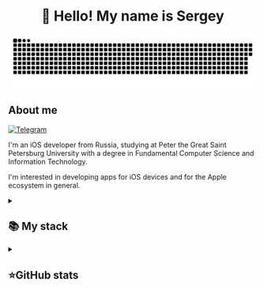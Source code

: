 <h1 align="center">👋 Hello! My name is Sergey </h1>

<p align="center">
 <img width="600" src="assets/github-snake.svg" alt="snake"/>
</p>

## About me
[![Telegram](https://img.shields.io/badge/-Telegram-2CA5E0?style=flat&logo=telegram&logoColor=white)](https://tlgg.ru/)

I'm an iOS developer from Russia, studying at Peter the Great Saint Petersburg University with a degree in Fundamental Computer Science and Information Technology. 

I'm interested in developing apps for iOS devices and for the Apple ecosystem in general.

<details align="left">
  <summary><h2><b>📚 My stack</b></h2></summary>
  <p>
    <h3>Langs</h3>
    <img src="https://skillicons.dev/icons?i=swift,c,cpp,java,py,html,css,postgres&perline=7" />
    <h3>Frameworks / Tools</h3>
    <img src="https://skillicons.dev/icons?i=maven,linux,githubactions,docker,git&perline=7" />
    <h3>Software</h3>
    <img src="https://skillicons.dev/icons?i=vscode,idea,gitlab,notion&perline=7" />
    <br>
  </p>
</details>

<details align="left">
  <summary><h2><b>⭐GitHub stats</b></h2></summary>
  <p>
   <img src="https://github-readme-stats.vercel.app/api/top-langs/?username=ssukharev&theme=dracula&layout=compact&hide_border=true&bg_color=00000000" />
   <br>
   <img src="https://github-readme-stats.vercel.app/api?username=ssukharev&count_private=true&show_icons=true&theme=dracula&hide_border=true&bg_color=00000000" />
  </p>
</details>
<!--
**ssukharev/ssukharev** is a ✨ _special_ ✨ repository because its `README.md` (this file) appears on your GitHub profile.

Here are some ideas to get you started:

- 🔭 I’m currently working on ...
- 🌱 I’m currently learning ...
- 👯 I’m looking to collaborate on ...
- 🤔 I’m looking for help with ...
- 💬 Ask me about ...
- 📫 How to reach me: ...
- 😄 Pronouns: ...
- ⚡ Fun fact: ...
-->
